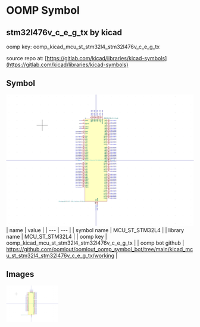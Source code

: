 # OOMP Symbol  
## stm32l476v_c_e_g_tx  by kicad  
  
oomp key: oomp_kicad_mcu_st_stm32l4_stm32l476v_c_e_g_tx  
  
source repo at: [https://gitlab.com/kicad/libraries/kicad-symbols](https://gitlab.com/kicad/libraries/kicad-symbols)  
## Symbol  
  
[![working.png](working_600.png)](working.png)  
| name | value | 
| --- | --- | 
| symbol name | MCU_ST_STM32L4 | 
| library name | MCU_ST_STM32L4 | 
| oomp key | oomp_kicad_mcu_st_stm32l4_stm32l476v_c_e_g_tx | 
| oomp bot github | https://github.com/oomlout/oomlout_oomp_symbol_bot/tree/main/kicad_mcu_st_stm32l4_stm32l476v_c_e_g_tx/working | 
## Images  
  
[![working.png](working_140.png)](working.png)  

